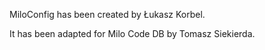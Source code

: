MiloConfig has been created by Łukasz Korbel.

It has been adapted for Milo Code DB by Tomasz Siekierda.

